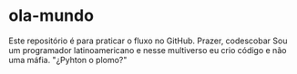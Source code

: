# ola-mundo
Este repositório é para praticar o fluxo no GitHub.
Prazer, codescobar
Sou um programador latinoamericano e nesse multiverso eu crio código e não uma máfia. "¿Pyhton o plomo?"
